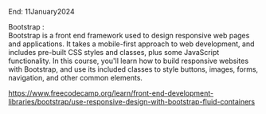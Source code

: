 End: 11January2024

Bootstrap : </br>
Bootstrap is a front end framework used to design responsive web pages and applications. 
It takes a mobile-first approach to web development, and includes pre-built CSS styles and classes, plus some JavaScript functionality.
In this course, you'll learn how to build responsive websites with Bootstrap, and use its included classes to style buttons, images, forms, navigation, 
and other common elements.

https://www.freecodecamp.org/learn/front-end-development-libraries/bootstrap/use-responsive-design-with-bootstrap-fluid-containers
